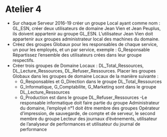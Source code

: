 # Atelier 4

- Sur chaque Serveur 2016-19 créer un groupe Local ayant comme nom : GL_ESN, créer deux utilisateurs de domaine Jean Vien et Jean Peuplus, ils doivent appartenir 
au groupe GL_ESN. L’utilisateur Jean Vien doit appartenir aux groupes administrateur local des machines du domaine.
- Créez des groupes Globaux pour les responsables de chaque service, un pour les employés, et un par service, exemple : G_Responsable
Répartissez l’ensemble des utilisateurs crées dans leur groupe respectifs.
- Créer trois groupes de Domaine Locaux : DL_Total_Ressources, DL_Lecture_Ressources, DL_Refuser_Ressources.
Placer les groupes Globaux dans les groupes de domaine Locaux de la manière suivante :
  - G_Responsables et G_Direction dans le groupe DL_Total_Ressources
  - G_Informatique, G_Comptabilite, G_Marketing sont dans le groupe DL_Lecture_Ressources
  - G_Production est dans le groupe DL_Refuser_Ressources
-Le responsable informatique doit faire partie du groupe Administrateur du domaine, l’employé n°1 doit être membre des groupes Opérateur d’impression, 
de sauvegarde, de compte et de serveur, le second membre du groupe Lecteur des journaux d’évènements, utilisateur de l’analyseur de performances et utilisateur du journal de 
performance
